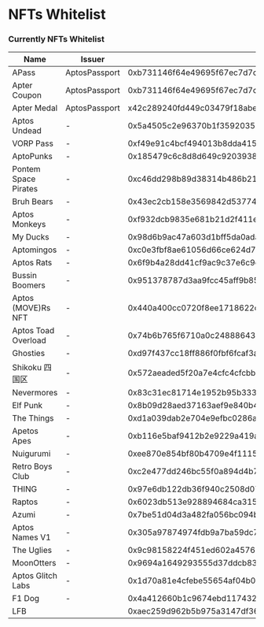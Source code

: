 # NFTs Whitelist

### Currently NFTs Whitelist

| Name                 | Issuer        | Creator                                                            |
| -------------------- | ------------- | ------------------------------------------------------------------ |
| APass                | AptosPassport | 0xb731146f64e49695f67ec7d7cd11b58a94194c897a5c2a1fea6e00d36e220926 |
| Apter Coupon         | AptosPassport | 0xb731146f64e49695f67ec7d7cd11b58a94194c897a5c2a1fea6e00d36e220926 |
| Apter Medal          | AptosPassport | x42c289240fd449c03479f18abe739999e6aa5b6ceed0819026f6b597ca0d0d0d  |
| Aptos Undead         | -             | 0x5a4505c2e96370b1f3592035109979011bd1a0c5cfe497b922b2584b4a90dfdb |
| VORP Pass            | -             | 0xf49e91c4bcf494013b8dda4155859f63b3f3ab7a01a62313c944722a31db97d1 |
| AptoPunks            | -             | 0x185479c6c8d8d649c9203938f322e783a11a3101006ee8c39ace252f99b9d155 |
| Pontem Space Pirates | -             | 0xc46dd298b89d38314b486b2182a6163c4c955dce3509bf30751c307f5ecc2f36 |
| Bruh Bears           | -             | 0x43ec2cb158e3569842d537740fd53403e992b9e7349cc5d3dfaa5aff8faaef2  |
| Aptos Monkeys        | -             | 0xf932dcb9835e681b21d2f411ef99f4f5e577e6ac299eebee2272a39fb348f702 |
| My Ducks             | -             | 0x98d6b9ac47a603d1bff5da0ada61a9ad4ddf1314d14663e444d66e5e161893ad |
| Aptomingos           | -             | 0xc0e3fbf8ae61056d66ce624d71ccf1888f879355cc4e364ef117249b5e3160a8 |
| Aptos Rats           | -             | 0x6f9b4a28dd41cf9ac9c37e6c9e141a76bcf38755acc9f7858618c9eca62b9d44 |
| Bussin Boomers       | -             | 0x951378787d3aa9fcc45aff9b85f8a4bf5e4fbcbdf31c708fbd904b71670a3733 |
| Aptos (MOVE)Rs NFT   | -             | 0x440a400cc0720f8ee1718622cabbbb13eea8134a9f835a416ea471745ef2ca1e |
| Aptos Toad Overload  | -             | 0x74b6b765f6710a0c24888643babfe337241ad1888a55e33ed86f389fe3f13f52 |
| Ghosties             | -             | 0xd97f437cc18ff886f0fbf6fcaf3a448cb0324890a815d117fb20ab21826f3bc4 |
| Shikoku 四国区          | -             | 0x572aeaded5f20a7e4cfc4cfcbbd24f597df787f7796b2de7f63f6dcca0452465 |
| Nevermores           | -             | 0x83c31ec81714e1952b95b33361cd2f1da82a2f26eb5771c8d41f27ae664bc2f9 |
| Elf Punk             | -             | 0x8b09d28aed37163aef9e840b4a955fca7b22e6f0bf8bcb9c5947dbfc33fd2013 |
| The Things           | -             | 0xd1a039dab2e704e9efbc0286a9293c8c9995635d2fc4869ef15915ac97d42465 |
| Apetos Apes          | -             | 0xb116e5baf9412b2e9229a419a4fd5be795a1abf9855af7d1e1b1786979e2c922 |
| Nuigurumi            | -             | 0xee870e854bf80b4709e4f11152dffe714b5f5878875c5a648082cd6a74c17de4 |
| Retro Boys Club      | -             | 0xc2e477dd246bc55f0a894d4b7cf0d520a3c2431f915a317c67159a3c5f1c630a |
| THING                | -             | 0x97e6db122db36f940c2508d07d16d26023766ec6790f3de4660f38774274a0a  |
| Raptos               | -             | 0x6023db513e928894684ca3153ef0b851e9572051f6808a1e0d5aaf570b61c7a0 |
| Azumi                | -             | 0x7be51d04d3a482fa056bc094bc5eadad005aaf823a95269410f08730f0d03cb4 |
| Aptos Names V1       | -             | 0x305a97874974fdb9a7ba59dc7cab7714c8e8e00004ac887b6e348496e1981838 |
| The Uglies           | -             | 0x9c98158224f451ed602a457678ba8d5ebd443901419c2e14d8fd29121ba68bbe |
| MoonOtters           | -             | 0x9694a1649293555d37ddcb837c62727845c2101dd265567fbe3f5c534cfadd80 |
| Aptos Glitch Labs    | -             | 0x1d70a81e4cfebe55654af04b053fb628f979042924885991964952984a11e293 |
| F1 Dog               | -             | 0x4a412660b1c9674ebd117432206b719d11ac5e7ec780e060b1dff3b2279e4061 |
| LFB                  |               | 0xaec259d962b5b975a3147df3683a954a582382a704846e8b660894050153d293 |

